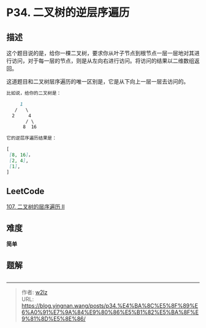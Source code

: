 # P34. 二叉树的逆层序遍历


<!--more-->

## 描述

这个题目说的是，给你一棵二叉树，要求你从叶子节点到根节点一层一层地对其进行访问，对于每一层的节点，则是从左向右进行访问。将访问的结果以二维数组返回。

这道题目和二叉树层序遍历的唯一区别是，它是从下向上一层一层去访问的。

```markdown
比如说，给你的二叉树是：

     1
   /   \
  2     4
       / \
      8  16

它的逆层序遍历结果是：

[
 [8, 16]，
 [2, 4],
 [1],
]
```

## LeetCode

[107. 二叉树的层序遍历 II](https://leetcode.cn/problems/binary-tree-level-order-traversal-ii/description/)

## 难度

**简单**

## 题解

```java

```


---

> 作者: [w2lz](https://github.com/w2lz)  
> URL: https://blog.yingnan.wang/posts/p34.%E4%BA%8C%E5%8F%89%E6%A0%91%E7%9A%84%E9%80%86%E5%B1%82%E5%BA%8F%E9%81%8D%E5%8E%86/  

